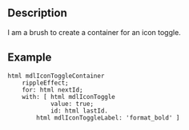 Description
--------------------

I am a brush to create a container for an icon toggle.

Example
--------------------

	html mdlIconToggleContainer
		rippleEffect;
		for: html nextId;
		with: [ html mdlIconToggle
				value: true;
				id: html lastId.
			html mdlIconToggleLabel: 'format_bold' ]
